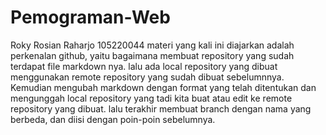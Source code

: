 # Pemograman-Web
Roky Rosian Raharjo
105220044
materi yang kali ini diajarkan adalah perkenalan github, yaitu bagaimana membuat repository yang sudah terdapat file markdown nya.
lalu ada local repository yang dibuat menggunakan remote repository yang sudah dibuat sebelumnnya.
Kemudian mengubah markdown dengan format yang telah ditentukan dan mengunggah local repository yang tadi kita buat atau edit ke remote repository yang dibuat.
lalu terakhir membuat branch dengan nama yang berbeda, dan diisi dengan poin-poin sebelumnya.
